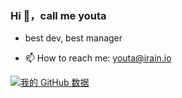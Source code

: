 ### Hi 👋，call me youta


<!-- **youtaqiu/youta** is a ✨ _special_ ✨ repository because its `README.md` (this file) appears on your GitHub profile. -->

<!-- Here are some ideas to get you started: -->

- best dev, best manager

- 📫 How to reach me: youta@irain.io


[![我的 GitHub 数据](https://github-readme-stats.vercel.app/api?username=youtaqiu)]()

